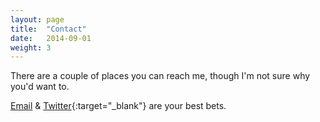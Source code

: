 ```yaml
---
layout: page
title:  "Contact"
date:   2014-09-01
weight: 3
---
```

There are a couple of places you can reach me, though I'm not sure why you'd want to.

[Email](mailto:sam@mutableconstant.com) & [Twitter](http://twitter.com/samjdavis){:target="_blank"} are your best bets.